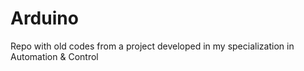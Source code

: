 # Arduino
Repo with old codes from a project developed in my specialization in Automation &amp; Control
